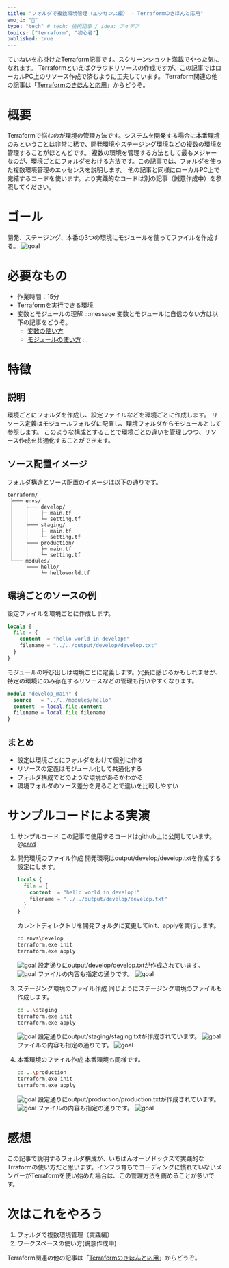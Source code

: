 ```yaml
---
title: "フォルダで複数環境管理（エッセンス編） - Terraformのきほんと応用"
emoji: "🐣"
type: "tech" # tech: 技術記事 / idea: アイデア
topics: ["terraform", "初心者"]
published: true
---
```

ていねいを心掛けたTerraform記事です。スクリーンショット満載でやった気になれます。
Terraformといえばクラウドリソースの作成ですが、この記事ではローカルPC上のリソース作成で済むように工夫しています。
Terraform関連の他の記事は「[Terraformのきほんと応用](https://zenn.dev/sway/articles/terraform_index_list)」からどうぞ。

# 概要
Terraformで悩むのが環境の管理方法です。システムを開発する場合に本番環境のみということは非常に稀で、開発環境やステージング環境などの複数の環境を管理することがほとんどです。
複数の環境を管理する方法として最もメジャーなのが、環境ごとにフォルダをわける方法です。この記事では、フォルダを使った複数環境管理のエッセンスを説明します。
他の記事と同様にローカルPC上で完結するコードを使います。より実践的なコードは別の記事（誠意作成中）を参照してください。

# ゴール
開発、ステージング、本番の3つの環境にモジュールを使ってファイルを作成する。
![goal](/images/terraform_biginner_envbyfolder/terraform_biginner_envbyfolder_goal.jpg)

# 必要なもの
- 作業時間：15分
- Terraformを実行できる環境
- 変数とモジュールの理解
   :::message
   変数とモジュールに自信のない方は以下の記事をどうぞ。
   - [変数の使い方](https://zenn.dev/sway/articles/terraform_biginner_varliable)
   - [モジュールの使い方](https://zenn.dev/sway/articles/terraform_biginner_modules)
   :::

# 特徴
## 説明
環境ごとにフォルダを作成し、設定ファイルなどを環境ごとに作成します。
リソース定義はモジュールフォルダに配置し、環境フォルダからモジュールとして参照します。
このような構成とすることで環境ごとの違いを管理しつつ、リソース作成を共通化することができます。

## ソース配置イメージ
フォルダ構造とソース配置のイメージは以下の通りです。
```
terraform/
 ├─── envs/
 │    ├─── develop/
 │    │    ├─ main.tf
 │    │    └─ setting.tf
 │    ├─── staging/
 │    │    ├─ main.tf
 │    │    └─ setting.tf
 │    └─── production/
 │    │    ├─ main.tf
 │    │    └─ setting.tf
 └─── modules/
      └─── hello/
           └─ helloworld.tf
```

## 環境ごとのソースの例
設定ファイルを環境ごとに作成します。
```hcl:envs/develop/setting.tf
locals {
  file = {
    content  = "hello world in develop!"
    filename = "../../output/develop/develop.txt"
  }
}
```
モジュールの呼び出しは環境ごとに定義します。冗長に感じるかもしれませが、特定の環境にのみ存在するリソースなどの管理も行いやすくなります。
```hcl:envs/develop/main.tf
module "develop_main" {
  source   = "../../modules/hello"
  content  = local.file.content
  filename = local.file.filename
}
```

## まとめ
- 設定は環境ごとにフォルダをわけて個別に作る
- リソースの定義はモジュール化して共通化する
- フォルダ構成でどのような環境があるかわかる
- 環境フォルダのソース差分を見ることで違いを比較しやすい

# サンプルコードによる実演

1. サンプルコード
   この記事で使用するコードはgithub上に公開しています。
   @[card](https://github.com/sway11466/zenn/tree/main/sample_codes/terraform_biginner_envbyfolder)

1. 開発環境のファイル作成
   開発環境はoutput/develop/develop.txtを作成する設定にします。
   ```hcl:envs/develop/setting.tf
   locals {
     file = {
       content  = "hello world in develop!"
       filename = "../../output/develop/develop.txt"
     }
   }
   ```
   カレントディレクトリを開発フォルダに変更してinit、applyを実行します。
   ```bash
   cd envs\develop
   terraform.exe init
   terraform.exe apply
   ```
   ![goal](/images/terraform_biginner_envbyfolder/terraform_biginner_envbyfolder_tutorial_01.jpg)
   設定通りにoutput/develop/develop.txtが作成されています。
   ![goal](/images/terraform_biginner_envbyfolder/terraform_biginner_envbyfolder_tutorial_02.jpg)
   ファイルの内容も指定の通りです。
   ![goal](/images/terraform_biginner_envbyfolder/terraform_biginner_envbyfolder_tutorial_03.jpg)

1. ステージング環境のファイル作成
   同じようにステージング環境のファイルも作成します。
   ```bash
   cd ..\staging
   terraform.exe init
   terraform.exe apply
   ```
   ![goal](/images/terraform_biginner_envbyfolder/terraform_biginner_envbyfolder_tutorial_04.jpg)
   設定通りにoutput/staging/staging.txtが作成されています。
   ![goal](/images/terraform_biginner_envbyfolder/terraform_biginner_envbyfolder_tutorial_05.jpg)
   ファイルの内容も指定の通りです。
   ![goal](/images/terraform_biginner_envbyfolder/terraform_biginner_envbyfolder_tutorial_06.jpg)

1. 本番環境のファイル作成
   本番環境も同様です。
   ```bash
   cd ..\production
   terraform.exe init
   terraform.exe apply
   ```
   ![goal](/images/terraform_biginner_envbyfolder/terraform_biginner_envbyfolder_tutorial_07.jpg)
   設定通りにoutput/production/production.txtが作成されています。
   ![goal](/images/terraform_biginner_envbyfolder/terraform_biginner_envbyfolder_tutorial_08.jpg)
   ファイルの内容も指定の通りです。
   ![goal](/images/terraform_biginner_envbyfolder/terraform_biginner_envbyfolder_tutorial_09.jpg)

# 感想
この記事で説明するフォルダ構成が、いちばんオーソドックスで実践的なTrraformの使い方だと思います。インフラ育ちでコーディングに慣れていないメンバーがTerraformを使い始めた場合は、この管理方法を薦めることが多いです。

# 次はこれをやろう
1. フォルダで複数環境管理（実践編）
1. ワークスペースの使い方(鋭意作成中)

Terraform関連の他の記事は「[Terraformのきほんと応用](https://zenn.dev/sway/articles/terraform_index_list)」からどうぞ。
